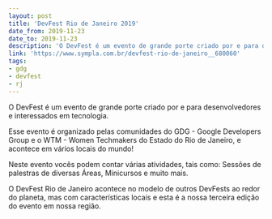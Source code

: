 ```yaml
---
layout: post
title: 'DevFest Rio de Janeiro 2019'
date_from: 2019-11-23
date_to: 2019-11-23
description: 'O DevFest é um evento de grande porte criado por e para desenvolvedores e interessados em tecnologia.'
link: 'https://www.sympla.com.br/devfest-rio-de-janeiro__680060'
tags:
- gdg
- devfest
- rj
---
```


O DevFest é um evento de grande porte criado por e para desenvolvedores e interessados em tecnologia.

Esse evento é organizado pelas comunidades do GDG - Google Developers Group e o WTM - Women Techmakers do Estado do Rio de Janeiro, e acontece em vários locais do mundo!

Neste evento vocês podem contar várias atividades, tais como: Sessões de palestras de diversas Áreas, Minicursos e muito mais.

O DevFest Rio de Janeiro acontece no modelo de outros DevFests ao redor do planeta, mas com características locais e esta é a nossa terceira edição do evento em nossa região.
